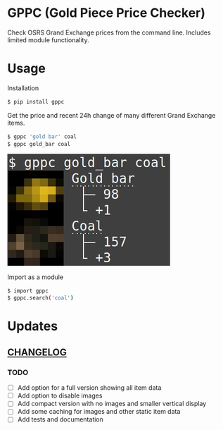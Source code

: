 # GPPC (Gold Piece Price Checker) 

Check OSRS Grand Exchange prices from the command line. 
Includes limited module functionality.

# Usage

Installation
```bash
$ pip install gppc
```
Get the price and recent 24h change of many different Grand Exchange items.
```bash
$ gppc 'gold bar' coal
$ gppc gold_bar coal
```
![Image](https://raw.githubusercontent.com/moxxos/gppc/main/gppc_example.jpg)

Import as a module
```bash
$ import gppc
$ gppc.search('coal')
```

# Updates

## [CHANGELOG](https://raw.githubusercontent.com/moxxos/gppc/main/CHANGELOG.md)
### TODO
- [ ] Add option for a full version showing all item data
- [ ] Add option to disable images
- [ ] Add compact version with no images and smaller vertical display
- [ ] Add some caching for images and other static item data
- [ ] Add tests and documentation